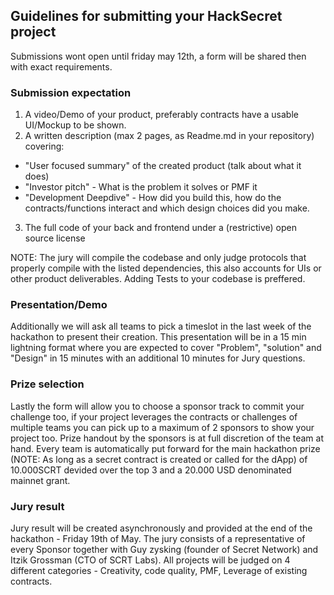 ## Guidelines for submitting your HackSecret project

Submissions wont open until friday may 12th, a form will be shared then with exact requirements.


### Submission expectation

1. A video/Demo of your product, preferably contracts have a usable UI/Mockup to be shown.
2. A written description (max 2 pages, as Readme.md in your repository) covering:
  - "User focused summary" of the created product (talk about what it does)
  - "Investor pitch" - What is the problem it solves or PMF it
  - "Development Deepdive" - How did you build this, how do the contracts/functions interact and which design choices did you make.
3. The full code of your back and frontend under a (restrictive) open source license

NOTE: The jury will compile the codebase and only judge protocols that properly compile with the listed dependencies, this also accounts for UIs or other product deliverables. Adding Tests to your codebase is preffered.

### Presentation/Demo
Additionally we will ask all teams to pick a timeslot in the last week of the hackathon to present their creation. This presentation will be in a 15 min lightning format where you are expected to cover "Problem", "solution" and "Design" in 15 minutes with an additional 10 minutes for Jury questions.

### Prize selection
Lastly the form will allow you to choose a sponsor track to commit your challenge too, if your project leverages the contracts or challenges of multiple teams you can pick up to a maximum of 2 sponsors to show your project too. Prize handout by the sponsors is at full discretion of the team at hand. Every team is automatically put forward for the main hackathon prize (NOTE: As long as a secret contract is created or called for the dApp) of 10.000SCRT devided over the top 3 and a 20.000 USD denominated mainnet grant.

### Jury result
Jury result will be created asynchronously and provided at the end of the hackathon - Friday 19th of May. The jury consists of a representative of every Sponsor together with Guy zysking (founder of Secret Network) and Itzik Grossman (CTO of SCRT Labs). All projects will be judged on 4 different categories - Creativity, code quality, PMF, Leverage of existing contracts.
